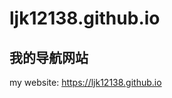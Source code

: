 # ljk12138.github.io
## 我的导航网站
my website: <a target=_blank href=https://ljk12138.github.io> https://ljk12138.github.io</a>
